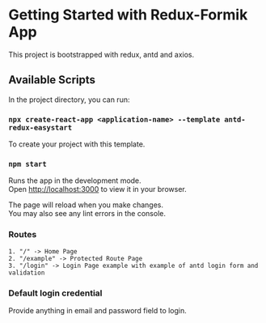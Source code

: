 # Getting Started with Redux-Formik App

This project is bootstrapped with 
redux, antd and axios.

## Available Scripts

In the project directory, you can run:

### `npx create-react-app <application-name> --template antd-redux-easystart`

To create your project with this template.

### `npm start`
Runs the app in the development mode.\
Open [http://localhost:3000](http://localhost:3000) to view it in your browser.

The page will reload when you make changes.\
You may also see any lint errors in the console.

### Routes
    1. "/" -> Home Page
    2. "/example" -> Protected Route Page
    3. "/login" -> Login Page example with example of antd login form and validation


### Default login credential

Provide anything in email and password field to login.